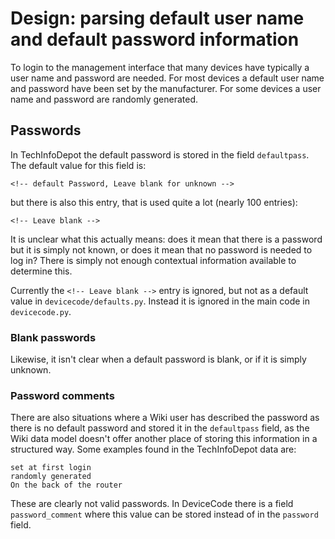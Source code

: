 # Design: parsing default user name and default password information

To login to the management interface that many devices have typically a user
name and password are needed. For most devices a default user name and password
have been set by the manufacturer. For some devices a user name and password
are randomly generated.

## Passwords

In TechInfoDepot the default password is stored in the field `defaultpass`.
The default value for this field is:

```
<!-- default Password, Leave blank for unknown -->
```

but there is also this entry, that is used quite a lot (nearly 100 entries):

```
<!-- Leave blank -->
```

It is unclear what this actually means: does it mean that there is a password
but it is simply not known, or does it mean that no password is needed to log
in? There is simply not enough contextual information available to determine
this.

Currently the `<!-- Leave blank -->` entry is ignored, but not as a default
value in `devicecode/defaults.py`. Instead it is ignored in the main code in
`devicecode.py`.

### Blank passwords

Likewise, it isn't clear when a default password is blank, or if it is simply
unknown.

### Password comments

There are also situations where a Wiki user has described the password as there
is no default password and stored it in the `defaultpass` field, as the Wiki
data model doesn't offer another place of storing this information in a
structured way. Some examples found in the TechInfoDepot data are:

```
set at first login
randomly generated
On the back of the router
```

These are clearly not valid passwords. In DeviceCode there is a field
`password_comment` where this value can be stored instead of in the `password`
field.
